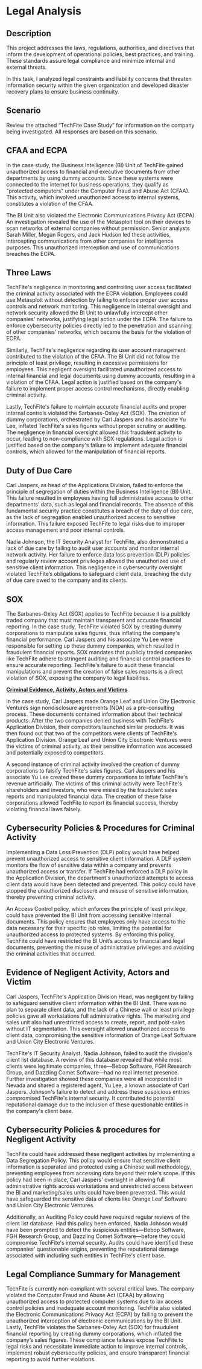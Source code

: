 <h1>Legal Analysis</h1>

<h2>Description</h2>

<p>This project addresses the laws, regulations, authorities, and directives that inform the development of operational policies, best practices, and training. These standards assure legal compliance and minimize internal and external threats.</p>

<p>In this task, I analyzed legal constraints and liability concerns that threaten information security within the given organization and developed disaster recovery plans to ensure business continuity.</p>

<h2>Scenario</h2>

Review the attached “TechFite Case Study” for information on the company being investigated. All responses are based on this scenario.

<h2>CFAA and ECPA</h2>

<p>In the case study, the Business Intelligence (BI) Unit of TechFite gained unauthorized access to financial and executive documents from other departments by using dummy accounts. Since these systems were connected to the internet for business operations, they qualify as "protected computers" under the Computer Fraud and Abuse Act (CFAA). This activity, which involved unauthorized access to internal systems, constitutes a violation of the CFAA.</p>

<p></p>The BI Unit also violated the Electronic Communications Privacy Act (ECPA). An investigation revealed the use of the Metasploit tool on their devices to scan networks of external companies without permission. Senior analysts Sarah Miller, Megan Rogers, and Jack Hudson led these activities, intercepting communications from other companies for intelligence purposes. This unauthorized interception and use of communications breaches the ECPA.</p>

<h2>Three Laws</h2>

<p>TechFite's negligence in monitoring and controlling user access facilitated the criminal activity associated with the ECPA violation. Employees could use Metasploit without detection by failing to enforce proper user access controls and network monitoring. This negligence in internal oversight and network security allowed the BI Unit to unlawfully intercept other companies' networks, justifying legal action under the ECPA. The failure to enforce cybersecurity policies directly led to the penetration and scanning of other companies' networks, which became the basis for the violation of ECPA.</p>

<p>Similarly, TechFite's negligence regarding its user account management contributed to the violation of the CFAA. The BI Unit did not follow the principle of least privilege, resulting in excessive permissions for employees. This negligent oversight facilitated unauthorized access to internal financial and legal documents using dummy accounts, resulting in a violation of the CFAA. Legal action is justified based on the company's failure to implement proper access control mechanisms, directly enabling criminal activity.</p>

<p>Lastly, TechFite's failure to maintain accurate financial audits and proper internal controls violated the Sarbanes-Oxley Act (SOX). The creation of dummy corporations, orchestrated by Carl Jaspers and his associate Yu Lee, inflated TechFite's sales figures without proper scrutiny or auditing. The negligence in financial oversight allowed this fraudulent activity to occur, leading to non-compliance with SOX regulations. Legal action is justified based on the company's failure to implement adequate financial controls, which allowed for the manipulation of financial reports.</p>

<h2>Duty of Due Care</h2>

<p>Carl Jaspers, as head of the Applications Division, failed to enforce the principle of segregation of duties within the Business Intelligence (BI) Unit. This failure resulted in employees having full administrative access to other departments’ data, such as legal and financial records. The absence of this fundamental security practice constitutes a breach of the duty of due care, as the lack of segregation enabled unauthorized access to sensitive information. This failure exposed TechFite to legal risks due to improper access management and poor internal controls.</p>

<p>Nadia Johnson, the IT Security Analyst for TechFite, also demonstrated a lack of due care by failing to audit user accounts and monitor internal network activity. Her failure to enforce data loss prevention (DLP) policies and regularly review account privileges allowed the unauthorized use of sensitive client information. This negligence in cybersecurity oversight violated TechFite’s obligations to safeguard client data, breaching the duty of due care owed to the company and its clients.</p>

<h2>SOX</h2>

<p>The Sarbanes-Oxley Act (SOX) applies to TechFite because it is a publicly traded company that must maintain transparent and accurate financial reporting. In the case study, TechFite violated SOX by creating dummy corporations to manipulate sales figures, thus inflating the company's financial performance. Carl Jaspers and his associate Yu Lee were responsible for setting up these dummy companies, which resulted in fraudulent financial reports. SOX mandates that publicly traded companies like TechFite adhere to stringent auditing and financial control practices to ensure accurate reporting. TechFite's failure to audit these financial manipulations and prevent the creation of false sales reports is a direct violation of SOX, exposing the company to legal liabilities.</p>

<ins><b>Criminal Evidence, Activity, Actors and Victims</b></ins>

<p>In the case study, Carl Jaspers made Orange Leaf and Union City Electronic Ventures sign nondisclosure agreements (NDA) as a pre-consulting process. These documents contained information about their technical products. After the two companies denied business with TechFite's Application Division, their competitors launched similar products. It was then found out that two of the competitors were clients of TechFite's Application Division. Orange Leaf and Union City Electronic Ventures were the victims of criminal activity, as their sensitive information was accessed and potentially exposed to competitors.</p>

<p>A second instance of criminal activity involved the creation of dummy corporations to falsify TechFite's sales figures. Carl Jaspers and his associate Yu Lee created these dummy corporations to inflate TechFite's revenue artificially. The victims of this criminal activity were TechFite's shareholders and investors, who were misled by the fraudulent sales reports and manipulated financial data. The creation of these false corporations allowed TechFite to report its financial success, thereby violating financial laws falsely.</p>

<h2>Cybersecurity Policies & Procedures for Criminal Activity</h2>

<p>Implementing a Data Loss Prevention (DLP) policy would have helped prevent unauthorized access to sensitive client information. A DLP system monitors the flow of sensitive data within a company and prevents unauthorized access or transfer. If TechFite had enforced a DLP policy in the Application Division, the department's unauthorized attempts to access client data would have been detected and prevented. This policy could have stopped the unauthorized disclosure and misuse of sensitive information, thereby preventing criminal activity.</p>

<p>An Access Control policy, which enforces the principle of least privilege, could have prevented the BI Unit from accessing sensitive internal documents. This policy ensures that employees only have access to the data necessary for their specific job roles, limiting the potential for unauthorized access to protected systems. By enforcing this policy, TechFite could have restricted the BI Unit’s access to financial and legal documents, preventing the misuse of administrative privileges and avoiding the criminal activities that occurred.</p>

<h2>Evidence of Negligent Activity, Actors and Victim</h2>

<p>Carl Jaspers, TechFite's Application Division Head, was negligent by failing to safeguard sensitive client information within the BI Unit. There was no plan to separate client data, and the lack of a Chinese wall or least privilege policies gave all workstations full administrative rights. The marketing and sales unit also had unrestricted access to create, report, and post-sales without IT segmentation. This oversight allowed unauthorized access to client data, compromising the sensitive information of Orange Leaf Software and Union City Electronic Ventures.</p>

<p>TechFite's IT Security Analyst, Nadia Johnson, failed to audit the division's client list database. A review of this database revealed that while most clients were legitimate companies, three—Bebop Software, FGH Research Group, and Dazzling Comet Software—had no real internet presence. Further investigation showed these companies were all incorporated in Nevada and shared a registered agent, Yu Lee, a known associate of Carl Jaspers. Johnson's failure to detect and address these suspicious entries compromised TechFite's internal security. It contributed to potential reputational damage due to the inclusion of these questionable entities in the company's client base.</p>

<h2>Cybersecurity Policies & procedures for Negligent Activity</h2>

<p>TechFite could have addressed these negligent activities by implementing a Data Segregation Policy. This policy would ensure that sensitive client information is separated and protected using a Chinese wall methodology, preventing employees from accessing data beyond their role's scope. If this policy had been in place, Carl Jaspers' oversight in allowing full administrative rights across workstations and unrestricted access between the BI and marketing/sales units could have been prevented. This would have safeguarded the sensitive data of clients like Orange Leaf Software and Union City Electronic Ventures.</p>

<p>Additionally, an Auditing Policy could have required regular reviews of the client list database. Had this policy been enforced, Nadia Johnson would have been prompted to detect the suspicious entities—Bebop Software, FGH Research Group, and Dazzling Comet Software—before they could compromise TechFite's internal security. Audits could have identified these companies' questionable origins, preventing the reputational damage associated with including such entities in TechFite's client base.</p>

<h2>Legal Compliance Summary for Management</h2>

<p>TechFite is currently non-compliant with several critical laws. The company violated the Computer Fraud and Abuse Act (CFAA) by allowing unauthorized access to protected computer systems due to lax access control policies and inadequate account monitoring. TechFite also violated the Electronic Communications Privacy Act (ECPA) by failing to prevent the unauthorized interception of electronic communications by the BI Unit. Lastly, TechFite violates the Sarbanes-Oxley Act (SOX) for fraudulent financial reporting by creating dummy corporations, which inflated the company’s sales figures. These compliance failures expose TechFite to legal risks and necessitate immediate action to improve internal controls, implement robust cybersecurity policies, and ensure transparent financial reporting to avoid further violations.</p>
